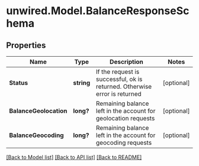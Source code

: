 # unwired.Model.BalanceResponseSchema
## Properties

Name | Type | Description | Notes
------------ | ------------- | ------------- | -------------
**Status** | **string** | If the request is successful, ok is returned. Otherwise error is returned | [optional] 
**BalanceGeolocation** | **long?** | Remaining balance left in the account for geolocation requests | [optional] 
**BalanceGeocoding** | **long?** | Remaining balance left in the account for geocoding requests | [optional] 

[[Back to Model list]](../README.md#documentation-for-models) [[Back to API list]](../README.md#documentation-for-api-endpoints) [[Back to README]](../README.md)

